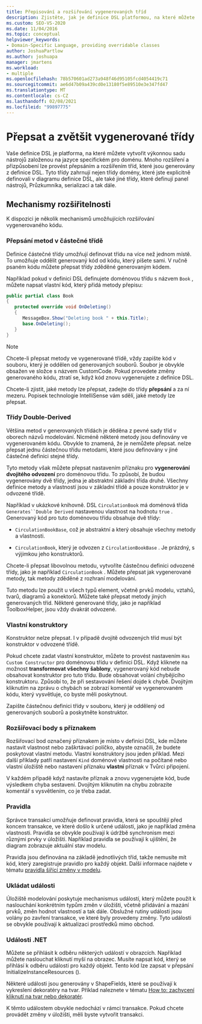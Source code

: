 ```yaml
---
title: Přepisování a rozšiřování vygenerovaných tříd
description: Zjistěte, jak je definice DSL platformou, na které můžete vytvořit výkonnou sadu nástrojů založenou na jazyce specifickém pro doménu.
ms.custom: SEO-VS-2020
ms.date: 11/04/2016
ms.topic: conceptual
helpviewer_keywords:
- Domain-Specific Language, providing overridable classes
author: JoshuaPartlow
ms.author: joshuapa
manager: jmartens
ms.workload:
- multiple
ms.openlocfilehash: 78b570601ad273a948f46d95105fcd4054419c71
ms.sourcegitcommit: ae6d47b09a439cd0e13180f5e89510e3e347fd47
ms.translationtype: MT
ms.contentlocale: cs-CZ
ms.lasthandoff: 02/08/2021
ms.locfileid: "99897775"
---
```

# <a name="override-and-extend-the-generated-classes"></a>Přepsat a zvětšit vygenerované třídy

Vaše definice DSL je platforma, na které můžete vytvořit výkonnou sadu nástrojů založenou na jazyce specifickém pro doménu. Mnoho rozšíření a přizpůsobení lze provést přepsáním a rozšířením tříd, které jsou generovány z definice DSL. Tyto třídy zahrnují nejen třídy domény, které jste explicitně definovali v diagramu definice DSL, ale také jiné třídy, které definují panel nástrojů, Průzkumníka, serializaci a tak dále.

## <a name="extensibility-mechanisms"></a>Mechanismy rozšiřitelnosti

K dispozici je několik mechanismů umožňujících rozšiřování vygenerovaného kódu.

### <a name="override-methods-in-a-partial-class"></a>Přepsání metod v částečné třídě

Definice částečné třídy umožňují definovat třídu na více než jednom místě. To umožňuje oddělit generovaný kód od kódu, který píšete sami. V ručně psaném kódu můžete přepsat třídy zděděné generovaným kódem.

Například pokud v definici DSL definujete doménovou třídu s názvem `Book` , můžete napsat vlastní kód, který přidá metody přepisu:

```csharp
public partial class Book
{
   protected override void OnDeleting()
   {
      MessageBox.Show("Deleting book " + this.Title);
      base.OnDeleting();
   }
}
```

> [!NOTE]
> Chcete-li přepsat metody ve vygenerované třídě, vždy zapište kód v souboru, který je oddělen od generovaných souborů. Soubor je obvykle obsažen ve složce s názvem CustomCode. Pokud provedete změny generovaného kódu, ztratí se, když kód znovu vygenerujete z definice DSL.

Chcete-li zjistit, jaké metody lze přepsat, zadejte do třídy **přepsání** a za ní mezeru. Popisek technologie IntelliSense vám sdělí, jaké metody lze přepsat.

### <a name="double-derived-classes"></a>Třídy Double-Derived

Většina metod v generovaných třídách je děděna z pevné sady tříd v oborech názvů modelování. Nicméně některé metody jsou definovány ve vygenerovaném kódu. Obvykle to znamená, že je nemůžete přepsat. nelze přepsat jednu částečnou třídu metodami, které jsou definovány v jiné částečné definici stejné třídy.

Tyto metody však můžete přepsat nastavením příznaku pro **vygenerování dvojitého odvození** pro doménovou třídu. To způsobí, že budou vygenerovány dvě třídy, jedna je abstraktní základní třída druhé. Všechny definice metody a vlastností jsou v základní třídě a pouze konstruktor je v odvozené třídě.

Například v ukázkové knihovně. DSL `CirculationBook` má doménová třída `Generates``Double Derived` nastavenou vlastnost na hodnotu `true` . Generovaný kód pro tuto doménovou třídu obsahuje dvě třídy:

- `CirculationBookBase`, což je abstraktní a který obsahuje všechny metody a vlastnosti.

- `CirculationBook`, který je odvozen z `CirculationBookBase` . Je prázdný, s výjimkou jeho konstruktorů.

Chcete-li přepsat libovolnou metodu, vytvoříte částečnou definici odvozené třídy, jako je například `CirculationBook` . Můžete přepsat jak vygenerované metody, tak metody zděděné z rozhraní modelování.

Tuto metodu lze použít u všech typů element, včetně prvků modelu, vztahů, tvarů, diagramů a konektorů. Můžete také přepsat metody jiných generovaných tříd. Některé generované třídy, jako je například ToolboxHelper, jsou vždy dvakrát odvozené.

### <a name="custom-constructors"></a>Vlastní konstruktory

Konstruktor nelze přepsat. I v případě dvojitě odvozených tříd musí být konstruktor v odvozené třídě.

Pokud chcete zadat vlastní konstruktor, můžete to provést nastavením `Has Custom Constructor` pro doménovou třídu v definici DSL. Když kliknete na možnost **transformovat všechny šablony**, vygenerovaný kód nebude obsahovat konstruktor pro tuto třídu. Bude obsahovat volání chybějícího konstruktoru. Způsobí to, že při sestavování řešení dojde k chybě. Dvojitým kliknutím na zprávu o chybách se zobrazí komentář ve vygenerovaném kódu, který vysvětluje, co byste měli poskytnout.

Zapište částečnou definici třídy v souboru, který je oddělený od generovaných souborů a poskytněte konstruktor.

### <a name="flagged-extension-points"></a>Rozšiřovací body s příznakem

Rozšiřovací bod označený příznakem je místo v definici DSL, kde můžete nastavit vlastnost nebo zaškrtávací políčko, abyste označili, že budete poskytovat vlastní metodu. Vlastní konstruktory jsou jeden příklad. Mezi další příklady patří nastavení `Kind` doménové vlastnosti na počítané nebo vlastní úložiště nebo nastavení příznaku **vlastní** příznak v Tvůrci připojení.

V každém případě když nastavíte příznak a znovu vygenerujete kód, bude výsledkem chyba sestavení. Dvojitým kliknutím na chybu zobrazíte komentář s vysvětlením, co je třeba zadat.

### <a name="rules"></a>Pravidla

Správce transakcí umožňuje definovat pravidla, která se spouštějí před koncem transakce, ve které došlo k určené události, jako je například změna vlastnosti. Pravidla se obvykle používají k údržbě synchronism mezi různými prvky v úložišti. Například pravidla se používají k ujištění, že diagram zobrazuje aktuální stav modelu.

Pravidla jsou definována na základě jednotlivých tříd, takže nemusíte mít kód, který zaregistruje pravidlo pro každý objekt. Další informace najdete v tématu [pravidla šířící změny v modelu](../modeling/rules-propagate-changes-within-the-model.md).

### <a name="store-events"></a>Ukládat události

Úložiště modelování poskytuje mechanismus událostí, který můžete použít k naslouchání konkrétním typům změn v úložišti, včetně přidávání a mazání prvků, změn hodnot vlastností a tak dále. Obslužné rutiny události jsou volány po zavření transakce, ve které byly provedeny změny. Tyto události se obvykle používají k aktualizaci prostředků mimo obchod.

### <a name="net-events"></a>Události .NET

Můžete se přihlásit k odběru některých událostí v obrazcích. Například můžete naslouchat kliknutí myší na obrazec. Musíte napsat kód, který se přihlásí k odběru události pro každý objekt. Tento kód lze zapsat v přepsání InitializeInstanceResources ().

Některé události jsou generovány v ShapeFields, které se používají k vykreslení dekoratéry na tvar. Příklad naleznete v tématu [How to: zachycení kliknutí na tvar nebo dekoratér](../modeling/how-to-intercept-a-click-on-a-shape-or-decorator.md).

K těmto událostem obvykle nedochází v rámci transakce. Pokud chcete provádět změny v úložišti, měli byste vytvořit transakci.
